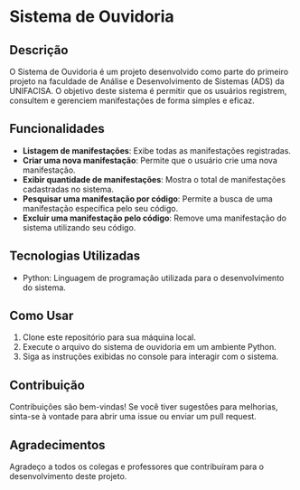 # Sistema de Ouvidoria

## Descrição

O Sistema de Ouvidoria é um projeto desenvolvido como parte do primeiro projeto na faculdade de Análise e Desenvolvimento de Sistemas (ADS) da UNIFACISA. O objetivo deste sistema é permitir que os usuários registrem, consultem e gerenciem manifestações de forma simples e eficaz.

## Funcionalidades

- **Listagem de manifestações**: Exibe todas as manifestações registradas.
- **Criar uma nova manifestação**: Permite que o usuário crie uma nova manifestação.
- **Exibir quantidade de manifestações**: Mostra o total de manifestações cadastradas no sistema.
- **Pesquisar uma manifestação por código**: Permite a busca de uma manifestação específica pelo seu código.
- **Excluir uma manifestação pelo código**: Remove uma manifestação do sistema utilizando seu código.

## Tecnologias Utilizadas

- Python: Linguagem de programação utilizada para o desenvolvimento do sistema.

## Como Usar

1. Clone este repositório para sua máquina local.
2. Execute o arquivo do sistema de ouvidoria em um ambiente Python.
3. Siga as instruções exibidas no console para interagir com o sistema.

## Contribuição

Contribuições são bem-vindas! Se você tiver sugestões para melhorias, sinta-se à vontade para abrir uma issue ou enviar um pull request.

## Agradecimentos

Agradeço a todos os colegas e professores que contribuíram para o desenvolvimento deste projeto.
